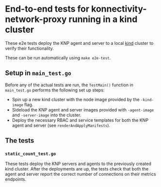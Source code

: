 # End-to-end tests for konnectivity-network-proxy running in a kind cluster

These e2e tests deploy the KNP agent and server to a local [kind](https://kind.sigs.k8s.io/)
cluster to verify their functionality.

These can be run automatically using `make e2e-test`.

## Setup in `main_test.go`

Before any of the actual tests are run, the `TestMain()` function
in `main_test.go` performs the following set up steps:

- Spin up a new kind cluster with the node image provided by the `-kind-image` flag.
- Sideload the KNP agent and server images provided with `-agent-image` and `-server-image` into the cluster.
- Deploy the necessary RBAC and service templates for both the KNP agent and server (see `renderAndApplyManifests`).

## The tests

### `static_count_test.go`

These tests deploy the KNP servers and agents to the previously created kind cluster.
After the deployments are up, the tests check that both the agent and server report
the correct number of connections on their metrics endpoints.
